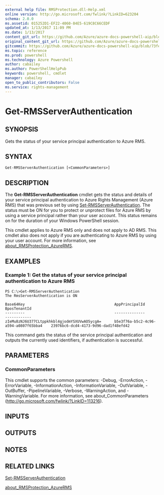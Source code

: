 ```yaml
---
external help file: RMSProtection.dll-Help.xml
online version: http://go.microsoft.com/fwlink/?LinkID=623204
schema: 2.0.0
ms.assetid: 015252D1-EF22-4060-84E5-619C8C66CEDF
updated_at: 1/13/2017 11:09 PM
ms.date: 1/13/2017
content_git_url: https://github.com/Azure/azure-docs-powershell-aip/blob/master/Azure%20Information%20Protection/RMSProtection/vlatest/Get-RMSServerAuthentication.md
original_content_git_url: https://github.com/Azure/azure-docs-powershell-aip/blob/master/Azure%20Information%20Protection/RMSProtection/vlatest/Get-RMSServerAuthentication.md
gitcommit: https://github.com/Azure/azure-docs-powershell-aip/blob/73fede5be8d73e5de67a785007346f27b5795709/Azure%20Information%20Protection/RMSProtection/vlatest/Get-RMSServerAuthentication.md
ms.topic: reference
ms.prod: powershell
ms.technology: Azure Powershell
author: cabailey
ms.author: PowerShellHelpPub
keywords: powershell, cmdlet
manager: cabailey
open_to_public_contributors: False
ms.service: rights-management
---
```


# Get-RMSServerAuthentication

## SYNOPSIS
Gets the status of your service principal authentication to Azure RMS.

## SYNTAX

```
Get-RMSServerAuthentication [<CommonParameters>]
```

## DESCRIPTION
The **Get-RMSServerAuthentication** cmdlet gets the status and details of your service principal authentication to Azure Rights Management (Azure  RMS) that was previous set by using [Set-RMSServerAuthentication](./Set-RMSServerAuthentication.md). The status must be ON for you to protect or unprotect files for Azure RMS by using a service principal rather than your user account.
This status remains on for the duration of your Windows PowerShell session.

This cmdlet applies to Azure  RMS only and does not apply to AD RMS. This cmdlet also does not apply if you are authenticating to Azure RMS by using your user account. For more information, see [about_RMSProtection_AzureRMS](./about_RMSProtection_AzureRMS.md).

## EXAMPLES

### Example 1: Get the status of your service principal authentication to Azure RMS
```
PS C:\>Get-RMSServerAuthentication
The RmsServerAuthentication is ON

Base64Key                                         AppPrincipalId                          BposTenantId
---------                                         --------------                          ------------
zIeMu8zNJ6U377CLtppkhkbl4gjodmYSXUVwAO5ycgA=      b5e3f76a-b5c2-4c96-a594-a0807f65bba4    23976bc6-dcd4-4173-9d96-dad1f48efd42
```

This command gets the status of the service principal authentication and outputs the currently used identifiers, if authentication is successful.

## PARAMETERS

### CommonParameters
This cmdlet supports the common parameters: -Debug, -ErrorAction, -ErrorVariable, -InformationAction, -InformationVariable, -OutVariable, -OutBuffer, -PipelineVariable, -Verbose, -WarningAction, and -WarningVariable. For more information, see about_CommonParameters (http://go.microsoft.com/fwlink/?LinkID=113216).

## INPUTS

## OUTPUTS

## NOTES

## RELATED LINKS

[Set-RMSServerAuthentication](xref:RMSProtection/vlatest/Set-RMSServerAuthentication.md)

[about_RMSProtection_AzureRMS](xref:RMSProtection/vlatest/about_RMSProtection_AzureRMS.md)
